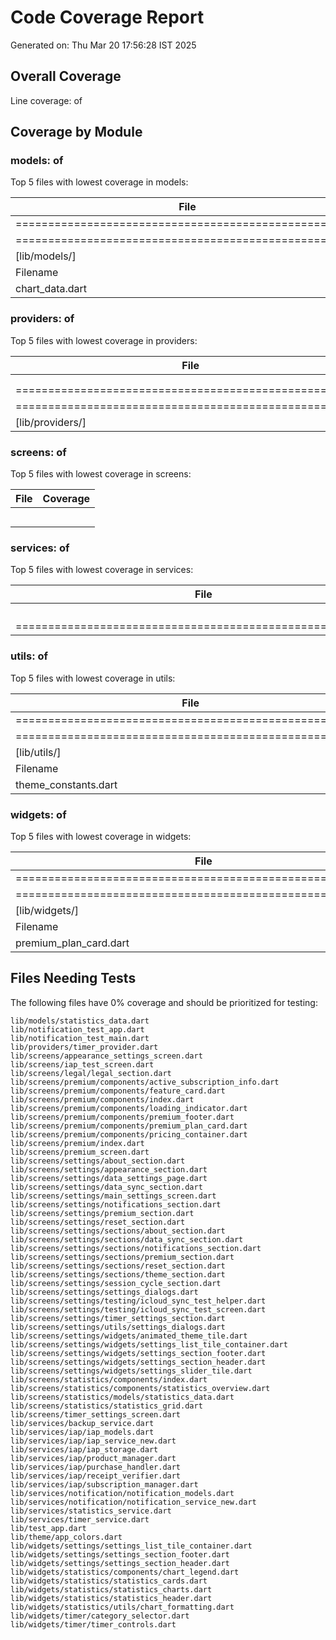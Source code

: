 # Code Coverage Report

Generated on: Thu Mar 20 17:56:28 IST 2025

## Overall Coverage

Line coverage: of

## Coverage by Module

### models: of

Top 5 files with lowest coverage in models:

| File | Coverage |
|------|----------|
| ===================================================== |  |
| ===================================================== |  |
| [lib/models/] |  |
| Filename | |Rate |
| chart_data.dart | | |

### providers: of

Top 5 files with lowest coverage in providers:

| File | Coverage |
|------|----------|
|  |  |
|  |  |
| ====================================================== |  |
| ====================================================== |  |
| [lib/providers/] |  |

### screens: of

Top 5 files with lowest coverage in screens:

| File | Coverage |
|------|----------|
|  |  |
|  |  |
|  |  |
|  |  |
|  |  |

### services: of

Top 5 files with lowest coverage in services:

| File | Coverage |
|------|----------|
|  |  |
|  |  |
|  |  |
|  |  |
| ========================================================== |  |

### utils: of

Top 5 files with lowest coverage in utils:

| File | Coverage |
|------|----------|
| ====================================================== |  |
| ====================================================== |  |
| [lib/utils/] |  |
| Filename | |Rate |
| theme_constants.dart | | |

### widgets: of

Top 5 files with lowest coverage in widgets:

| File | Coverage |
|------|----------|
| ========================================================== |  |
| ========================================================== |  |
| [lib/widgets/] |  |
| Filename | |Rate |
| premium_plan_card.dart | | |

## Files Needing Tests

The following files have 0% coverage and should be prioritized for testing:

```
lib/models/statistics_data.dart
lib/notification_test_app.dart
lib/notification_test_main.dart
lib/providers/timer_provider.dart
lib/screens/appearance_settings_screen.dart
lib/screens/iap_test_screen.dart
lib/screens/legal/legal_section.dart
lib/screens/premium/components/active_subscription_info.dart
lib/screens/premium/components/feature_card.dart
lib/screens/premium/components/index.dart
lib/screens/premium/components/loading_indicator.dart
lib/screens/premium/components/premium_footer.dart
lib/screens/premium/components/premium_plan_card.dart
lib/screens/premium/components/pricing_container.dart
lib/screens/premium/index.dart
lib/screens/premium_screen.dart
lib/screens/settings/about_section.dart
lib/screens/settings/appearance_section.dart
lib/screens/settings/data_settings_page.dart
lib/screens/settings/data_sync_section.dart
lib/screens/settings/main_settings_screen.dart
lib/screens/settings/notifications_section.dart
lib/screens/settings/premium_section.dart
lib/screens/settings/reset_section.dart
lib/screens/settings/sections/about_section.dart
lib/screens/settings/sections/data_sync_section.dart
lib/screens/settings/sections/notifications_section.dart
lib/screens/settings/sections/premium_section.dart
lib/screens/settings/sections/reset_section.dart
lib/screens/settings/sections/theme_section.dart
lib/screens/settings/session_cycle_section.dart
lib/screens/settings/settings_dialogs.dart
lib/screens/settings/testing/icloud_sync_test_helper.dart
lib/screens/settings/testing/icloud_sync_test_screen.dart
lib/screens/settings/timer_settings_section.dart
lib/screens/settings/utils/settings_dialogs.dart
lib/screens/settings/widgets/animated_theme_tile.dart
lib/screens/settings/widgets/settings_list_tile_container.dart
lib/screens/settings/widgets/settings_section_footer.dart
lib/screens/settings/widgets/settings_section_header.dart
lib/screens/settings/widgets/settings_slider_tile.dart
lib/screens/statistics/components/index.dart
lib/screens/statistics/components/statistics_overview.dart
lib/screens/statistics/models/statistics_data.dart
lib/screens/statistics/statistics_grid.dart
lib/screens/timer_settings_screen.dart
lib/services/backup_service.dart
lib/services/iap/iap_models.dart
lib/services/iap/iap_service_new.dart
lib/services/iap/iap_storage.dart
lib/services/iap/product_manager.dart
lib/services/iap/purchase_handler.dart
lib/services/iap/receipt_verifier.dart
lib/services/iap/subscription_manager.dart
lib/services/notification/notification_models.dart
lib/services/notification/notification_service_new.dart
lib/services/statistics_service.dart
lib/services/timer_service.dart
lib/test_app.dart
lib/theme/app_colors.dart
lib/widgets/settings/settings_list_tile_container.dart
lib/widgets/settings/settings_section_footer.dart
lib/widgets/settings/settings_section_header.dart
lib/widgets/statistics/components/chart_legend.dart
lib/widgets/statistics/statistics_cards.dart
lib/widgets/statistics/statistics_charts.dart
lib/widgets/statistics/statistics_header.dart
lib/widgets/statistics/utils/chart_formatting.dart
lib/widgets/timer/category_selector.dart
lib/widgets/timer/timer_controls.dart
```

